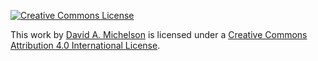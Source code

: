 [![Creative Commons License](http://i.creativecommons.org/l/by/4.0/88x31.png)](http://creativecommons.org/licenses/by/4.0/)

This work by [David A. Michelson](https://github.com/davidamichelson) is licensed under a [Creative Commons Attribution 4.0 International License](http://creativecommons.org/licenses/by/4.0/).
